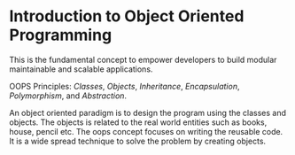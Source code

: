 # Introduction to Object Oriented Programming

This is the fundamental concept to empower developers to build modular maintainable and scalable applications.

OOPS Principles: *Classes*, *Objects*, *Inheritance*, *Encapsulation*, *Polymorphism*, and *Abstraction*.

An object oriented paradigm is to design the program using the classes and objects. The objects is related to the real world entities such as books, house, pencil etc. The oops concept focuses on writing the reusable code. It is a wide spread technique to solve the problem by creating objects.